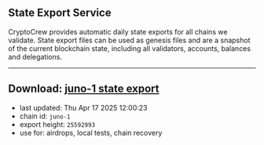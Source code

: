 ## State Export Service
CryptoCrew provides automatic daily state exports for all chains we validate. State export files can be used as genesis files and are a snapshot of the current blockchain state, including all validators, accounts, balances and delegations.

---
**Download: [juno-1 state export](https://dl-eu2.ccvalidators.com/SERVICE/juno/juno-1_export_25592993.json)**
---

- last updated: Thu Apr 17 2025 12:00:23
- chain id: `juno-1`
- export height: `25592993`
- use for: airdrops, local tests, chain recovery
